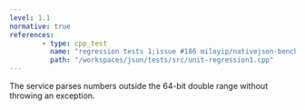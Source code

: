 ```yaml
---
level: 1.1
normative: true
references:
        - type: cpp_test
          name: "regression tests 1;issue #186 miloyip/nativejson-benchmak; floating-point parsing"
          path: "/workspaces/json/tests/src/unit-regression1.cpp"
---
```


The service parses numbers outside the 64-bit double range without throwing an exception.